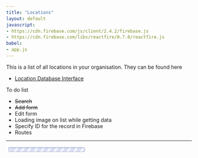 ```yaml
---
title: "Locations"
layout: default
javascript:
- https://cdn.firebase.com/js/client/2.4.2/firebase.js
- https://cdn.firebase.com/libs/reactfire/0.7.0/reactfire.js
babel:
- app.js
---
```


This is a list of all locations in your organisation. They can be found here

* [Location Database Interface](https://luminous-fire-3175.firebaseio.com/location)

To do list

* ~~Search~~
* ~~Add form~~
* Edit form
* Loading image on list while getting data
* Specify ID for the record in Firebase
* Routes

---

<div id="app"><img src="/images/loading-long.gif"></div>
